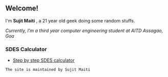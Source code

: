 ## Welcome!
I'm **Sujit Maiti** , a 21 year old geek doing some random stuffs.

_Currently, I'm a third year computer engineering student at AITD Assagao, Goa_

### SDES Calculator
- [Step by step SDES calculator](https://skmaiti2050.github.io/sdes.html)

`The site is maintained by Sujit Maiti`
